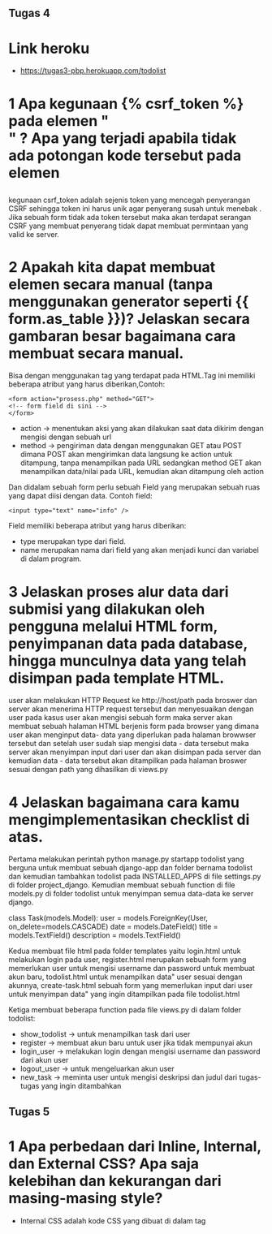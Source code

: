 ## Tugas 4

# Link heroku
- https://tugas3-pbp.herokuapp.com/todolist

# 1 Apa kegunaan {% csrf_token %} pada elemen "<form>" ? Apa yang terjadi apabila tidak ada potongan kode tersebut pada elemen <form>

kegunaan csrf_token adalah sejenis token yang mencegah penyerangan CSRF sehingga token ini harus unik agar penyerang susah untuk menebak . Jika sebuah form tidak ada token tersebut maka akan terdapat serangan CSRF yang membuat penyerang tidak dapat membuat permintaan yang valid ke server.


# 2 Apakah kita dapat membuat elemen <form> secara manual (tanpa menggunakan generator seperti {{ form.as_table }})? Jelaskan secara gambaran besar bagaimana cara membuat <form> secara manual.
Bisa dengan menggunakan tag <form> yang terdapat pada HTML.Tag ini memiliki beberapa atribut yang harus diberikan,Contoh:

``` 
<form action="prosess.php" method="GET">
<!-- form field di sini -->
</form>
```
    
- action -> menentukan aksi yang akan dilakukan saat data dikirim dengan mengisi dengan sebuah url 
- method -> pengiriman data dengan menggunakan GET atau POST dimana POST akan mengirimkan data langsung ke action untuk ditampung, tanpa menampilkan pada URL sedangkan method GET akan menampilkan data/nilai pada URL, kemudian akan ditampung oleh action

Dan didalam sebuah form perlu sebuah Field yang merupakan sebuah ruas yang dapat diisi dengan data.
Contoh field:
    
``` 
<input type="text" name="info" />
```
    
Field memiliki beberapa atribut yang harus diberikan:
- type merupakan type dari field.
- name merupakan nama dari field yang akan menjadi kunci dan variabel di dalam program.

# 3 Jelaskan proses alur data dari submisi yang dilakukan oleh pengguna melalui HTML form, penyimpanan data pada database, hingga munculnya data yang telah disimpan pada template HTML.

user akan melakukan HTTP Request ke http://host/path pada broswer dan server akan menerima HTTP request tersebut dan menyesuaikan dengan user pada kasus user akan mengisi sebuah form  maka server akan membuat sebuah halaman HTML berjenis form pada browser yang dimana user akan menginput data- data yang diperlukan pada halaman browwser tersebut dan setelah user sudah siap mengisi data - data tersebut maka server akan menyimpan input dari user dan akan disimpan pada server dan kemudian data - data tersebut akan ditampilkan pada halaman broswer sesuai dengan path yang dihasilkan di views.py

# 4 Jelaskan bagaimana cara kamu mengimplementasikan checklist di atas.

Pertama melakukan perintah python manage.py startapp todolist yang berguna untuk membuat sebuah django-app dan folder bernama todolist dan kemudian tambahkan todolist pada INSTALLED_APPS di file settings.py di folder project_django. Kemudian membuat sebuah function di file models.py di folder todolist untuk menyimpan semua data-data ke server django.

class Task(models.Model):
    user = models.ForeignKey(User, on_delete=models.CASCADE)
    date = models.DateField()
    title = models.TextField()
    description =  models.TextField()

Kedua membuat file html pada folder templates yaitu login.html untuk melakukan login pada user, register.html merupakan sebuah form yang memerlukan user untuk mengisi username dan password untuk membuat akun baru, todolist.html untuk menampilkan data" user sesuai dengan akunnya, create-task.html sebuah form yang memerlukan input dari user untuk menyimpan data" yang ingin ditampilkan pada file todolist.html

Ketiga membuat beberapa function pada file views.py di dalam folder todolist: 

- show_todolist -> untuk menampilkan task dari user 
- register -> membuat akun baru untuk user jika tidak mempunyai akun
- login_user ->  melakukan login dengan mengisi username dan password dari akun user
- logout_user -> untuk mengeluarkan akun user 
- new_task -> meminta user untuk mengisi deskripsi dan judul dari tugas-tugas yang ingin ditambahkan 



## Tugas 5

# 1 Apa perbedaan dari Inline, Internal, dan External CSS? Apa saja kelebihan dan kekurangan dari masing-masing style?

- Internal CSS adalah kode CSS yang dibuat di dalam tag <style> pada file HTML yang dituliskan di bagian (header) file HTML. 
        Kekurangan -> Tidak efisien apabila ingin menggunakan css yang sama dalam secara terus menurus di file HTML
        Kelebihan ->  Class dan ID bisa digunakan oleh internal stylesheet 

- Inline CSS adalah kode CSS yang dibuat langsung pada elemen HTML. Dimana Setiap elemen HTML memiliki atribut style.
        Kekurangan -> kode CSS hanya dapat diterapkan pada satu elemen pada file HTML 
        Kelebihan -> Berguna untuk memperbaiki code dengan cepat


- Eksternal CSS adalah kode CSS yang ditulis secara terpisah pada sebuah file CSS. Untuk menghubungkan file eksternal CSS dengan file HTML maka file css akan diletakkan pada bagian <head> pada file HTML.
        Kekurangan -> Halaman HTML tidak ditampilkan secara sempurna apabila file CSS tidak dipanggil atau belum selesai.
        Kelebihan -> File CSS yang sama dapat digunakan pada banyak file HTML, Struktur dari code HTML menjadi rapi


# 2 Jelaskan tag HTML5 yang kamu ketahui.
    - <a> -> mendefenisikan sebuah hyperlink yang dimana link tersebut dapat merujuk ke halaman lain
    - <b> -> membuat text menjadi bold
    - <body> -> mendefenisikan isi dari suatu HTML yang akan ditampilkan pada browsernya.
    - <br> -> membuat sebuah line break.
    - <button> -> membuat sebuah button yang dapat di click
    - <div>	->  mengelompokkan elemen atau tag agar menjadi satu group
    - <form> ->	membuat sebuah form pada HTML yang dapat di-input oleh user
    - <header> -> memberikan informasi tentang dokumen
    - <h1> to <h6> -> headings pada html
    - <input> -> mendefenisikan input untuk user
    - <link> ->	mendefenisikan hubungan file html dengan file eksternal 
    - <ol> -> mendefenisikan sebuah  ordered list.
    - <p> -> membuat sebuah paragraph
    - <style> -> menambahkan design pada html seperti font,warna atau ukuran font dll
    - <table> -> membuat sebuah table 
    - <td> -> mendefenisikan cell pada sebuah table
    - <textarea> -> sebuah tempat untuk user dapat meng-input sebuah text
    - <th> -> header  dari sebuah table.
    - <title> -> judul dokumen HTML.
    - <tr> -> mendefenisikan row dari sebuah table
    - <u> -> mendefenisikan text mempunyai garis bawah
    - <ul> -> mendefenisikan sebuah unordered list.


# 3 Jelaskan tipe-tipe CSS selector yang kamu ketahui.
    - tag -> selektor untuk memilih elemen html berdasarkan nama tag
    - class -> selektor untuk memilih elemen html berdasarkan nama class
    - universal -> selektor untuk memilih semua elemen pada html dengan menggunakan "*"


# 4 Jelaskan bagaimana cara kamu mengimplementasikan checklist di atas.